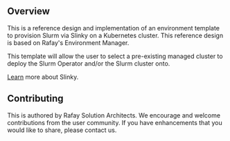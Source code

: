 ## Overview

This is a reference design and implementation of an environment template to provision Slurm via Slinky on a Kubernetes cluster.  This reference design is based on Rafay's Environment Manager.

This template will allow the user to select a pre-existing managed cluster to deploy the Slurm Operator and/or the Slurm cluster onto.

[Learn](https://github.com/slinkyproject) more about Slinky. 

## Contributing
This is authored by Rafay Solution Architects. We encourage and welcome contributions from the user community. If you have enhancements that you would like to share, please contact us. 
